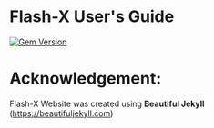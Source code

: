 
# Flash-X User's Guide

[![Gem Version](https://badge.fury.io/rb/beautiful-jekyll-theme.svg)](https://badge.fury.io/rb/beautiful-jekyll-theme)

# Acknowledgement:
Flash-X Website was created using **Beautiful Jekyll** (https://beautifuljekyll.com) 
